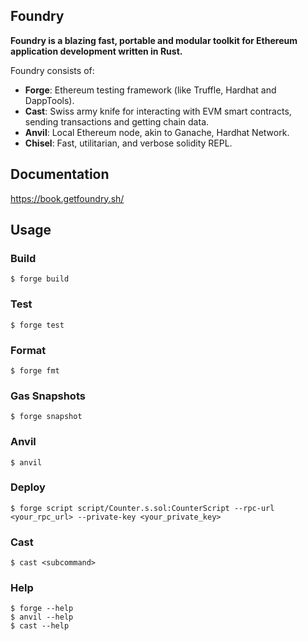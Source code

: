## Foundry

**Foundry is a blazing fast, portable and modular toolkit for Ethereum application development written in Rust.**
  
Foundry consists of:  
 
-   **Forge**: Ethereum testing framework (like Truffle, Hardhat and DappTools).
-   **Cast**: Swiss army knife for interacting with EVM smart contracts, sending transactions and getting chain data.
-   **Anvil**: Local Ethereum node, akin to Ganache,  Hardhat Network.
-   **Chisel**: Fast, utilitarian, and verbose solidity REPL. 
 
## Documentation 

https://book.getfoundry.sh/

## Usage

### Build

```shell 
$ forge build 
```

### Test

```shell
$ forge test
```


### Format

```shell
$ forge fmt
```

### Gas Snapshots

```shell
$ forge snapshot
```

### Anvil

```shell
$ anvil
```

### Deploy

```shell
$ forge script script/Counter.s.sol:CounterScript --rpc-url <your_rpc_url> --private-key <your_private_key>
```

### Cast

```shell
$ cast <subcommand>
```

### Help

```shell
$ forge --help
$ anvil --help
$ cast --help
```
